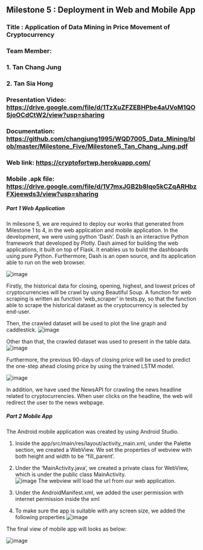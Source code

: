 ## Milestone 5 : Deployment in Web and Mobile App  

### Title : Application of Data Mining in Price Movement of Cryptocurrency

### Team Member: 
### 1. Tan Chang Jung
### 2. Tan Sia Hong

### Presentation Video: https://drive.google.com/file/d/1TzXuZFZEBHPbe4aUVoM1QOSjoOCdCtW2/view?usp=sharing

### Documentation: https://github.com/changjung1995/WQD7005_Data_Mining/blob/master/Milestone_Five/Milestone5_Tan_Chang_Jung.pdf

### Web link: https://cryptofortwp.herokuapp.com/

### Mobile .apk file: https://drive.google.com/file/d/1V7mxJGB2b8lqo5kCZqARHbzFXjeewds3/view?usp=sharing

##### Part 1 Web Application 
In milesone 5, we are required to deploy our works that generated from Milestone 1 to 4, in the web application and mobile application. In the development, we were using python ‘Dash’. Dash is an interactive Python framework that developed by Plotly. Dash aimed for building the web applications, it built on top of Flask. It enables us to build the dashboards using pure Python. Furthermore, Dash is an open source, and its application able to run on the web browser. 

![image](https://user-images.githubusercontent.com/55917583/85195253-72c4df00-b303-11ea-9110-42838cd952d3.png)

Firstly, the historical data for closing, opening, highest, and lowest prices of cryptocurrencies will be crawl by using Beautiful Soup. A function for web scraping is written as function ‘web_scraper’ in tests.py, so that the function able to scrape the historical dataset as the cryptocurrency is selected by end-user.

Then, the crawled dataset will be used to plot the line graph and caddlestick. 
![image](https://user-images.githubusercontent.com/55917583/85195273-98ea7f00-b303-11ea-9228-a8949af05f42.png)

Other than that, the crawled dataset was used to present in the table data. 
![image](https://user-images.githubusercontent.com/55917583/85195305-d8b16680-b303-11ea-9f1d-3a49e350f8a3.png)

Furthermore, the previous 90-days of closing price will be used to predict the one-step ahead closing price by using the trained LSTM model. 

![image](https://user-images.githubusercontent.com/55917583/85195318-e961dc80-b303-11ea-9e3c-3679a29c6dda.png)

In addition, we have used the NewsAPI for crawling the news headline related to cryptocurrencies. When user clicks on the headline, the web will redirect the user to the news webpage.  
 
##### Part 2 Mobile App 
The Android mobile application was created by using Android Studio.  

1. Inside the app/src/main/res/layout/activity_main.xml, under the Palette section, we created a WebView. We set the properties of webview with both height and width to be “fill_parent’. 

2. Under the ‘MainActivity.java’, we created a private class for WebView, which is under the public class MainActivity.  
![image](https://user-images.githubusercontent.com/55917583/85195335-0696ab00-b304-11ea-9e4e-24e786f2051b.png)
The webview will load the url from our web application. 

3. Under the AndroidManifest.xml, we added the user permission with internet permission inside the xml
<uses-permission android:name="android.permission.INTERNET"></uses-permission> 

4. To make sure the app is suitable with any screen size, we added the following properties
![image](https://user-images.githubusercontent.com/55917583/85195348-2af28780-b304-11ea-96fe-c3db7206f80e.png)

The final view of mobile app will looks as below:

![image](https://user-images.githubusercontent.com/55917583/85195359-3940a380-b304-11ea-953a-b6bb8d1bbb2b.png)
